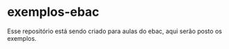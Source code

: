# exemplos-ebac
Esse repositório está sendo criado para aulas do ebac, aqui serão posto os exemplos.
